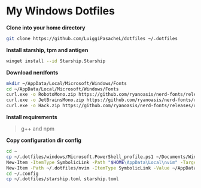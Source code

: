 
# My Windows Dotfiles

**Clone into your home directory**
```sh
git clone https://github.com/LuiggiPasacheL/dotfiles ~/.dotfiles
```

**Install starship, tpm and antigen**
```sh
winget install --id Starship.Starship
```

**Download nerdfonts**
```sh
mkdir ~/AppData/Local/Microsoft/Windows/Fonts
cd ~/AppData/Local/Microsoft/Windows/Fonts
curl.exe -o RobotoMono.zip https://github.com/ryanoasis/nerd-fonts/releases/download/v3.0.2/RobotoMono.zip
curl.exe -o JetBrainsMono.zip https://github.com/ryanoasis/nerd-fonts/releases/download/v3.0.2/JetBrainsMono.zip
curl.exe -o Hack.zip https://github.com/ryanoasis/nerd-fonts/releases/download/v3.0.2/Hack.zip
```

**Install requirements**
> g++ and npm 

**Copy configuration dir config**
```sh
cd ~
cp ~/.dotfiles/windows/Microsoft.PowerShell_profile.ps1 ~/Documents/WindowsPowerShell/Microsoft.PowerShell_profile.ps1
New-Item -ItemType SymbolicLink -Path "$HOME\AppData\Local\nvim" -Target "$HOME\.dotfiles\nvim"
New-Item -Path ~/.dotfiles/nvim -ItemType SymbolicLink -Value ~/AppData/Local/nvim
cd ~/.config
cp ~/.dotfiles/starship.toml starship.toml
```

